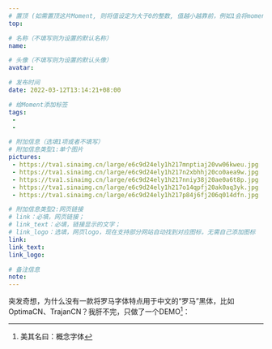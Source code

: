 ```yaml
---
# 置顶 (如需置顶这片Moment, 则将值设定为大于0的整数, 值越小越靠前，例如1会将moment放在最顶端)
top: 

# 名称（不填写则为设置的默认名称）
name:

# 头像（不填写则为设置的默认头像）
avatar:

# 发布时间
date: 2022-03-12T13:14:21+08:00

# 给Moment添加标签
tags:
 -
 -

# 附加信息（选填1项或者不填写）
# 附加信息类型1:单个图片
pictures:
 - https://tva1.sinaimg.cn/large/e6c9d24ely1h217mnptiaj20vw06kweu.jpg
 - https://tva1.sinaimg.cn/large/e6c9d24ely1h217n2xbhhj20co0aea9w.jpg
 - https://tva1.sinaimg.cn/large/e6c9d24ely1h217nniy38j20ae0a6t8p.jpg
 - https://tva1.sinaimg.cn/large/e6c9d24ely1h217o14qpfj20ak0aq3yk.jpg
 - https://tva1.sinaimg.cn/large/e6c9d24ely1h217p84j6fj206q014dfn.jpg

# 附加信息类型2:网页链接
# link：必填，网页链接；
# link_text：必填，链接显示的文字；
# link_logo：选填，网页logo，现在支持部分网站自动找到对应图标，无需自己添加图标
link: 
link_text: 
link_logo:

# 备注信息
note:
---
```


<!-- 下面开始写正文 -->

突发奇想，为什么没有一款将罗马字体特点用于中文的“罗马”黑体，比如OptimaCN、TrajanCN？我肝不完，只做了一个DEMO[^1]：

[^1]:美其名曰：概念字体